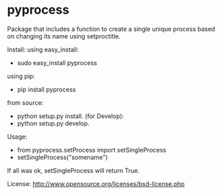 pyprocess
=========

Package that includes a function to create a single unique process based on changing its name using setproctitle.

Install:
using easy_install:
- sudo easy_install pyprocess

using pip:
- pip install pyprocess

from source:
- python setup.py install.
(for Develop):
- python setup.py develop.

Usage:

- from pyprocess.setProcess import setSingleProcess
- setSingleProcess("somename")

If all was ok, setSingleProcess will return True. 

License: http://www.opensource.org/licenses/bsd-license.php
